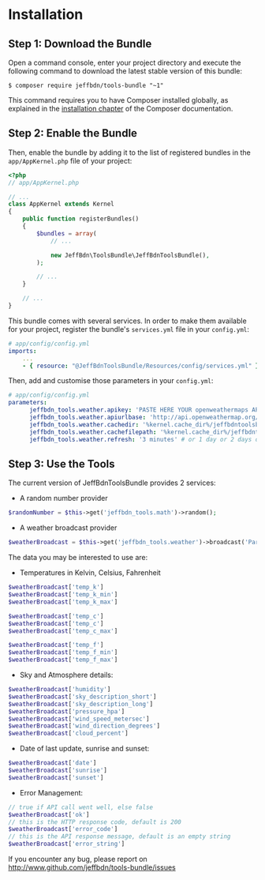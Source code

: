 Installation
============

Step 1: Download the Bundle
---------------------------

Open a command console, enter your project directory and execute the
following command to download the latest stable version of this bundle:

```console
$ composer require jeffbdn/tools-bundle "~1"
```

This command requires you to have Composer installed globally, as explained
in the [installation chapter](https://getcomposer.org/doc/00-intro.md)
of the Composer documentation.

Step 2: Enable the Bundle
-------------------------

Then, enable the bundle by adding it to the list of registered bundles
in the `app/AppKernel.php` file of your project:

```php
<?php
// app/AppKernel.php

// ...
class AppKernel extends Kernel
{
    public function registerBundles()
    {
        $bundles = array(
            // ...

            new JeffBdn\ToolsBundle\JeffBdnToolsBundle(),
        );

        // ...
    }

    // ...
}
```

This bundle comes with several services. In order to make them available for your project,
register the bundle's `services.yml` file in your `config.yml`:

```yaml
# app/config/config.yml
imports:
    ...
    - { resource: "@JeffBdnToolsBundle/Resources/config/services.yml" }
```

Then, add and customise those parameters in your `config.yml`: 
```yaml
# app/config/config.yml
parameters:
      jeffbdn_tools.weather.apikey: 'PASTE HERE YOUR openweathermaps API KEY'
      jeffbdn_tools.weather.apiurlbase: 'http://api.openweathermap.org/data/2.5/weather?q='
      jeffbdn_tools.weather.cachedir: '%kernel.cache_dir%/jeffbdntoolsbundle'
      jeffbdn_tools.weather.cachefilepath: '%kernel.cache_dir%/jeffbdntoolsbundle/weather.json'
      jeffbdn_tools.weather.refresh: '3 minutes' # or 1 day or 2 days or 1 hour or 2 hours or 1 minute or 2 minutes
```

Step 3: Use the Tools
-------------------------

The current version of JeffBdnToolsBundle provides 2 services:

- A random number provider
```php
$randomNumber = $this->get('jeffbdn_tools.math')->random();
```

- A weather broadcast provider
```php
$weatherBroadcast = $this->get('jeffbdn_tools.weather')->broadcast('Paris,fr');
```

The data you may be interested to use are:

- Temperatures in Kelvin, Celsius, Fahrenheit
```php
$weatherBroadcast['temp_k']
$weatherBroadcast['temp_k_min']
$weatherBroadcast['temp_k_max']
```
```php
$weatherBroadcast['temp_c']
$weatherBroadcast['temp_c']
$weatherBroadcast['temp_c_max']
```
```php
$weatherBroadcast['temp_f']
$weatherBroadcast['temp_f_min']
$weatherBroadcast['temp_f_max']
```
- Sky and Atmosphere details:
```php
$weatherBroadcast['humidity']
$weatherBroadcast['sky_description_short']
$weatherBroadcast['sky_description_long']
$weatherBroadcast['pressure_hpa']
$weatherBroadcast['wind_speed_metersec']
$weatherBroadcast['wind_direction_degrees']
$weatherBroadcast['cloud_percent']
```
- Date of last update, sunrise and sunset:
```php
$weatherBroadcast['date']
$weatherBroadcast['sunrise']
$weatherBroadcast['sunset']
```
- Error Management:
```php
// true if API call went well, else false
$weatherBroadcast['ok']
// this is the HTTP response code, default is 200
$weatherBroadcast['error_code']
// this is the API response message, default is an empty string
$weatherBroadcast['error_string']


```

If you encounter any bug, please report on
http://www.github.com/jeffbdn/tools-bundle/issues
